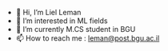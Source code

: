 - 👋 Hi, I’m Liel Leman
- 👀 I’m interested in ML fields
- 🌱 I’m currently M.CS student in BGU
- 📫 How to reach me : leman@post.bgu.ac.il

